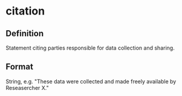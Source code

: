 # citation

## Definition 
Statement citing parties responsible for data collection and sharing.

## Format
String, e.g. "These data were collected and made freely available by Reseasercher X."

